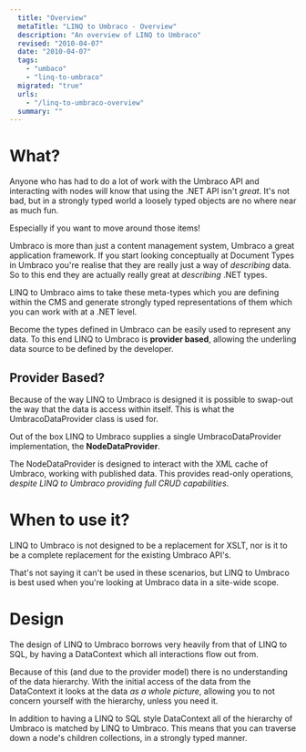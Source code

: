 ```yaml
---
  title: "Overview"
  metaTitle: "LINQ to Umbraco - Overview"
  description: "An overview of LINQ to Umbraco"
  revised: "2010-04-07"
  date: "2010-04-07"
  tags: 
    - "umbaco"
    - "linq-to-umbraco"
  migrated: "true"
  urls: 
    - "/linq-to-umbraco-overview"
  summary: ""
---
```

# What? #

Anyone who has had to do a lot of work with the Umbraco API and interacting with nodes will know that using the .NET API isn't *great*. It's not bad, but in a strongly typed world a loosely typed objects are no where near as much fun.

Especially if you want to move around those items!

Umbraco is more than just a content management system, Umbraco a great application framework. If you start looking conceptually at Document Types in Umbraco you're realise that they are really just a way of *describing* data. So to this end they are actually really great at *describing* .NET types.

LINQ to Umbraco aims to take these meta-types which you are defining within the CMS and generate strongly typed representations of them which you can work with at a .NET level.

Become the types defined in Umbraco can be easily used to represent any data. To this end LINQ to Umbraco is **provider based**, allowing the underling data source to be defined by the developer.

## Provider Based? ##

Because of the way LINQ to Umbraco is designed it is possible to swap-out the way that the data is access within itself. This is what the UmbracoDataProvider class is used for.

Out of the box LINQ to Umbraco supplies a single UmbracoDataProvider implementation, the **NodeDataProvider**.

The NodeDataProvider is designed to interact with the XML cache of Umbraco, working with published data. This provides read-only operations, *despite LINQ to Umbraco providing full CRUD capabilities*.

# When to use it? #

LINQ to Umbraco is not designed to be a replacement for XSLT, nor is it to be a complete replacement for the existing Umbraco API's.

That's not saying it can't be used in these scenarios, but LINQ to Umbraco is best used when you're looking at Umbraco data in a site-wide scope.

# Design #

The design of LINQ to Umbraco borrows very heavily from that of LINQ to SQL, by having a DataContext which all interactions flow out from.

Because of this (and due to the provider model) there is no understanding of the data hierarchy. With the initial access of the data from the DataContext it looks at the data *as a whole picture*, allowing you to not concern yourself with the hierarchy, unless you need it.

In addition to having a LINQ to SQL style DataContext all of the hierarchy of Umbraco is matched by LINQ to Umbraco. This means that you can traverse down a node's children collections, in a strongly typed manner.
